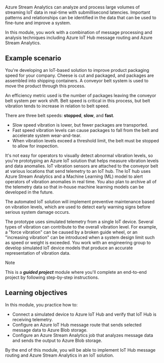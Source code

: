 Azure Stream Analytics can analyze and process large volumes of streaming IoT data in real-time with submillisecond latencies. Important patterns and relationships can be identified in the data that can be used to fine-tune and improve a system.

In this module, you work with a combination of message processing and analysis techniques including Azure IoT Hub message routing and Azure Stream Analytics.

## Example scenario

You're developing an IoT-based solution to improve product packaging speed for your company.
 Cheese is cut and packaged, and packages are assembled into shipping containers. A conveyor belt system is used to move the product through this process.

 An efficiency metric used is the number of packages leaving the conveyor belt system per work shift. Belt speed is critical in this process, but belt vibration tends to increase in relation to belt speed.

 There are three belt speeds: **stopped**, **slow**, and **fast**.

* Slow speed vibration is lower, but fewer packages are transported.
* Fast speed vibration levels can cause packages to fall from the belt and  accelerate system wear-and-tear.
* When vibration levels exceed a threshold limit, the belt must be stopped to allow for inspection.

It's not easy for operators to visually detect abnormal vibration levels, so you're prototyping an Azure IoT solution that helps measure vibration levels and data anomalies. IoT vibration sensors are attached to the conveyor belt at various locations that send telemetry to an IoT hub. The IoT hub uses Azure Stream Analytics and a Machine Learning (ML) model to alert operators of vibration anomalies in real time. You also plan to archive all of the telemetry data so that in-house machine learning models can be developed in the future.

The automated IoT solution will implement preventive maintenance based on vibration levels, which are used to detect early warning signs before serious system damage occurs.

The prototype uses simulated telemetry from a single IoT device. Several types of vibration can contribute to the overall vibration level. For example, a "force vibration" can be caused by a broken guide wheel, or an "increasing vibration" can be introduced when a system design limit such as speed or weight is exceeded. You work with an engineering group to develop simulated IoT device models that produce an accurate representation of vibration data.

> [!NOTE]
> This is a **_guided project_** module where you'll complete an end-to-end project by following step-by-step instructions.

## Learning objectives

In this module, you practice how to:

* Connect a simulated device to Azure IoT Hub and verify that IoT Hub is receiving telemetry.
* Configure an Azure IoT Hub message route that sends selected message data to Azure Blob storage.
* Configure an Azure Stream Analytics job that analyzes message data and sends the output to Azure Blob storage.

By the end of this module, you will be able to implement IoT Hub message routing and Azure Stream Analytics in an IoT solution.
